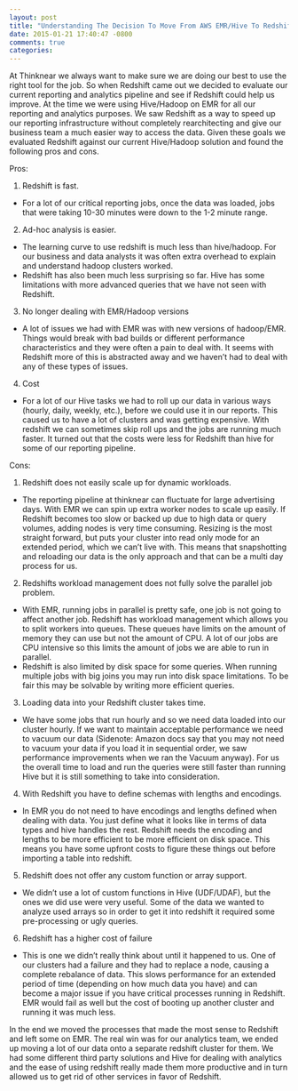 ```yaml
---
layout: post
title: "Understanding The Decision To Move From AWS EMR/Hive To Redshift"
date: 2015-01-21 17:40:47 -0800
comments: true
categories: 
---
```


At Thinknear we always want to make sure we are doing our best to use the right tool for the job. So when Redshift came out we decided to evaluate our current reporting and analytics pipeline and see if Redshift could help us improve. At the time we were using Hive/Hadoop on EMR for all our reporting and analytics purposes. We saw Redshift as a way to speed up our reporting infrastructure without completely rearchitecting and give our business team a much easier way to access the data. Given these goals we evaluated Redshift against our current Hive/Hadoop solution and found the following pros and cons.

Pros:

1. Redshift is fast.
 - For a lot of our critical reporting jobs, once the data was loaded, jobs that were taking 10-30 minutes were down to the 1-2 minute range.
2. Ad-hoc analysis is easier.
 - The learning curve to use redshift is much less than hive/hadoop. For our business and data analysts it was often extra overhead to explain and understand hadoop clusters worked. 
 - Redshift has also been much less surprising so far. Hive has some limitations with more advanced queries that we have not seen with Redshift.
3. No longer dealing with EMR/Hadoop versions
 - A lot of issues we had with EMR was with new versions of hadoop/EMR. Things would break with bad builds or different performance characteristics and they were often a pain to deal with. It seems with Redshift more of this is abstracted away and we haven’t had to deal with any of these types of issues.
4. Cost
 - For a lot of our Hive tasks we had to roll up our data in various ways (hourly, daily, weekly, etc.), before we could use it in our reports. This caused us to have a lot of clusters and was getting expensive. With redshift we can sometimes skip roll ups and the jobs are running much faster. It turned out that the costs were less for Redshift than hive for some of our reporting pipeline.


Cons:

1. Redshift does not easily scale up for dynamic workloads. 
 - The reporting pipeline at thinknear can fluctuate for large advertising days. With EMR we can spin up extra worker nodes to scale up easily. If Redshift becomes too slow or backed up due to high data or query volumes, adding nodes is very time consuming. Resizing is the most straight forward, but puts your cluster into read only mode for an extended period, which we can’t live with. This means that snapshotting and reloading our data is the only approach and that can be a multi day process for us. 
2. Redshifts workload management does not fully solve the parallel job problem. 
 - With EMR, running jobs in parallel is pretty safe, one job is not going to affect another job. Redshift has workload management which allows you to split workers into queues. These queues have limits on the amount of memory they can use but not the amount of CPU. A lot of our jobs are CPU intensive so this limits the amount of jobs we are able to run in parallel.
 - Redshift is also limited by disk space for some queries. When running multiple jobs with big joins you may run into disk space limitations. To be fair this may be solvable by writing more efficient queries.
3. Loading data into your Redshift cluster takes time. 
 - We have some jobs that run hourly and so we need data loaded into our cluster hourly. If we want to maintain acceptable performance we need to vacuum our data (Sidenote: Amazon docs say that you may not need to vacuum your data if you load it in sequential order, we saw performance improvements when we ran the Vacuum anyway). For us the overall time to load and run the queries were still faster than running Hive but it is still something to take into consideration.
4. With Redshift you have to define schemas with lengths and encodings.
 - In EMR you do not need to have encodings and lengths defined when dealing with data. You just define what it looks like in terms of data types and hive handles the rest. Redshift needs the encoding and lengths to be more efficient to be more efficient on disk space. This means you have some upfront costs to figure these things out before importing a table into redshift.
5. Redshift does not offer any custom function or array support. 
 - We didn’t use a lot of custom functions in Hive (UDF/UDAF), but the ones we did use were very useful. Some of the data we wanted to analyze used arrays so in order to get it into redshift it required some pre-processing or ugly queries. 
6. Redshift has a higher cost of failure
 - This is one we didn’t really think about until it happened to us. One of our clusters had a failure and they had to replace a node, causing a complete rebalance of data. This slows performance for an extended period of time (depending on how much data you have) and can become a major issue if you have critical processes running in Redshift. EMR would fail as well but the cost of booting up another cluster and running it was much less.


In the end we moved the processes that made the most sense to Redshift and left some on EMR. The real win was for our analytics team, we ended up moving a lot of our data onto a separate redshift cluster for them. We had some different third party solutions and Hive for dealing with analytics and the ease of using redshift really made them more productive and in turn allowed us to get rid of other services in favor of Redshift.

